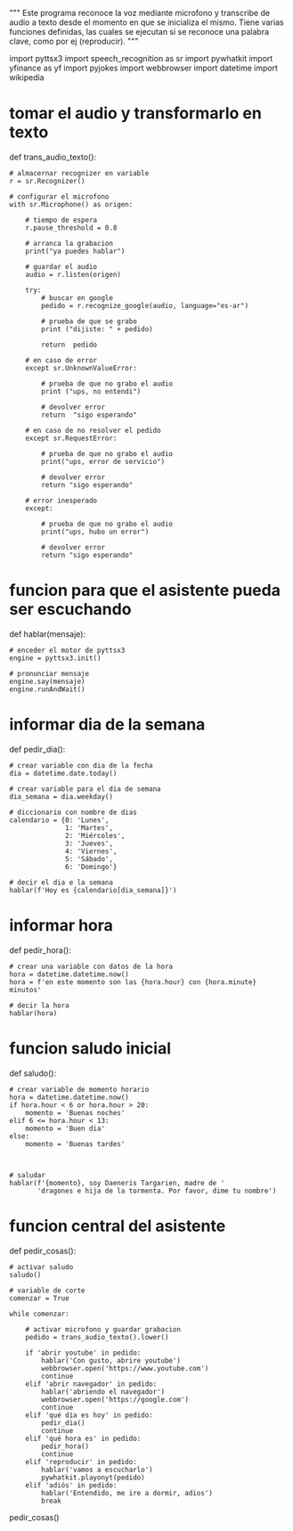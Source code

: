 """
    Este programa reconoce la voz mediante microfono y transcribe
    de audio a texto desde el momento en que se inicializa el mismo.
    Tiene varias funciones definidas, las cuales se ejecutan
    si se reconoce una palabra clave, como por ej (reproducir).
"""

import pyttsx3
import speech_recognition as sr
import pywhatkit
import yfinance as yf
import pyjokes
import webbrowser
import datetime
import wikipedia

# tomar el audio y transformarlo en texto
def trans_audio_texto():

    # almacernar recognizer en variable
    r = sr.Recognizer()

    # configurar el microfono
    with sr.Microphone() as origen:

        # tiempo de espera
        r.pause_threshold = 0.8

        # arranca la grabacion
        print("ya puedes hablar")

        # guardar el audio
        audio = r.listen(origen)

        try:
            # buscar en google
            pedido = r.recognize_google(audio, language="es-ar")

            # prueba de que se grabo
            print ("dijiste: " + pedido)

            return  pedido

        # en caso de error
        except sr.UnknownValueError:

            # prueba de que no grabo el audio
            print ("ups, no entendi")

            # devolver error
            return  "sigo esperando"

        # en caso de no resolver el pedido
        except sr.RequestError:

            # prueba de que no grabo el audio
            print("ups, error de servicio")

            # devolver error
            return "sigo esperando"

        # error inesperado
        except:

            # prueba de que no grabo el audio
            print("ups, hubo un error")

            # devolver error
            return "sigo esperando"


# funcion para que el asistente pueda ser escuchando
def hablar(mensaje):

    # enceder el motor de pyttsx3
    engine = pyttsx3.init()

    # pronunciar mensaje
    engine.say(mensaje)
    engine.runAndWait()


# informar dia de la semana
def pedir_dia():

    # crear variable con dia de la fecha
    dia = datetime.date.today()

    # crear variable para el dia de semana
    dia_semana = dia.weekday()

    # diccionario con nombre de dias
    calendario = {0: 'Lunes',
                  1: 'Martes',
                  2: 'Miércoles',
                  3: 'Jueves',
                  4: 'Viernes',
                  5: 'Sábado',
                  6: 'Domingo'}

    # decir el dia e la semana
    hablar(f'Hoy es {calendario[dia_semana]}')


# informar hora
def pedir_hora():

    # crear una variable con datos de la hora
    hora = datetime.datetime.now()
    hora = f'en este momento son las {hora.hour} con {hora.minute} minutos'

    # decir la hora
    hablar(hora)


# funcion saludo inicial
def saludo():

    # crear variable de momento horario
    hora = datetime.datetime.now()
    if hora.hour < 6 or hora.hour > 20:
        momento = 'Buenas noches'
    elif 6 <= hora.hour < 13:
        momento = 'Buen dia'
    else:
        momento = 'Buenas tardes'



    # saludar
    hablar(f'{momento}, soy Daeneris Targarien, madre de '
           'dragones e hija de la tormenta. Por favor, dime tu nombre')


# funcion central del asistente
def pedir_cosas():

    # activar saludo
    saludo()

    # variable de corte
    comenzar = True

    while comenzar:

        # activar microfono y guardar grabacion
        pedido = trans_audio_texto().lower()

        if 'abrir youtube' in pedido:
            hablar('Con gusto, abrire youtube')
            webbrowser.open('https://www.youtube.com')
            continue
        elif 'abrir navegador' in pedido:
            hablar('abriendo el navegador')
            webbrowser.open('https://google.com')
            continue
        elif 'qué día es hoy' in pedido:
            pedir_dia()
            continue
        elif 'qué hora es' in pedido:
            pedir_hora()
            continue
        elif 'reproducir' in pedido:
            hablar('vamos a escucharlo')
            pywhatkit.playonyt(pedido)
        elif 'adiós' in pedido:
            hablar('Entendido, me ire a dormir, adios')
            break

pedir_cosas()

